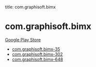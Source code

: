 title: com.graphisoft.bimx
# com.graphisoft.bimx


[Google Play Store](https://play.google.com/store/apps/details?id=com.graphisoft.bimx)


* [com.graphisoft.bimx-35](./com.graphisoft.bimx-35/)
* [com.graphisoft.bimx-302](./com.graphisoft.bimx-302/)
* [com.graphisoft.bimx-648](./com.graphisoft.bimx-648/)
